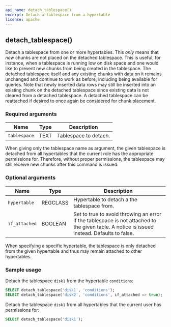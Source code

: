```yaml
---
api_name: detach_tablespace()
excerpt: Detach a tablespace from a hypertable
license: apache
---
```


## detach_tablespace()

Detach a tablespace from one or more hypertables. This _only_ means
that _new_ chunks are not placed on the detached tablespace. This
is useful, for instance, when a tablespace is running low on disk
space and one would like to prevent new chunks from being created in
the tablespace. The detached tablespace itself and any existing chunks
with data on it remains unchanged and continue to work as
before, including being available for queries. Note that newly
inserted data rows may still be inserted into an existing chunk on the
detached tablespace since existing data is not cleared from a detached
tablespace. A detached tablespace can be reattached if desired to once
again be considered for chunk placement.

### Required arguments

|Name|Type|Description|
|---|---|---|
| `tablespace` | TEXT | Tablespace to detach.|

When giving only the tablespace name as argument, the given tablespace
is detached from all hypertables that the current role has the
appropriate permissions for. Therefore, without proper permissions,
the tablespace may still receive new chunks after this command
is issued.


### Optional arguments

|Name|Type|Description|
|---|---|---|
| `hypertable` | REGCLASS | Hypertable to detach a the tablespace from.|
| `if_attached` | BOOLEAN | Set to true to avoid throwing an error if the tablespace is not attached to the given table. A notice is issued instead. Defaults to false. |


When specifying a specific hypertable, the tablespace is only
detached from the given hypertable and thus may remain attached to
other hypertables.

### Sample usage

Detach the tablespace `disk1` from the hypertable `conditions`:

```sql
SELECT detach_tablespace('disk1', 'conditions');
SELECT detach_tablespace('disk2', 'conditions', if_attached => true);
```

Detach the tablespace `disk1` from all hypertables that the current
user has permissions for:

```sql
SELECT detach_tablespace('disk1');
```
